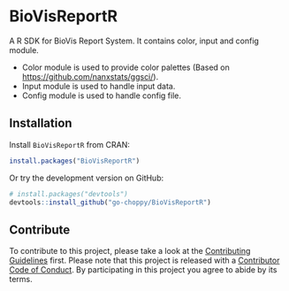 # BioVisReportR

A R SDK for BioVis Report System. It contains color, input and config module.

- Color module is used to provide color palettes (Based on https://github.com/nanxstats/ggsci/).
- Input module is used to handle input data.
- Config module is used to handle config file.

## Installation

Install `BioVisReportR` from CRAN:

```r
install.packages("BioVisReportR")
```

Or try the development version on GitHub:

```r
# install.packages("devtools")
devtools::install_github("go-choppy/BioVisReportR")
```

## Contribute

To contribute to this project, please take a look at the [Contributing Guidelines](CONTRIBUTING.md) first. Please note that this project is released with a [Contributor Code of Conduct](CONDUCT.md). By participating in this project you agree to abide by its terms.
